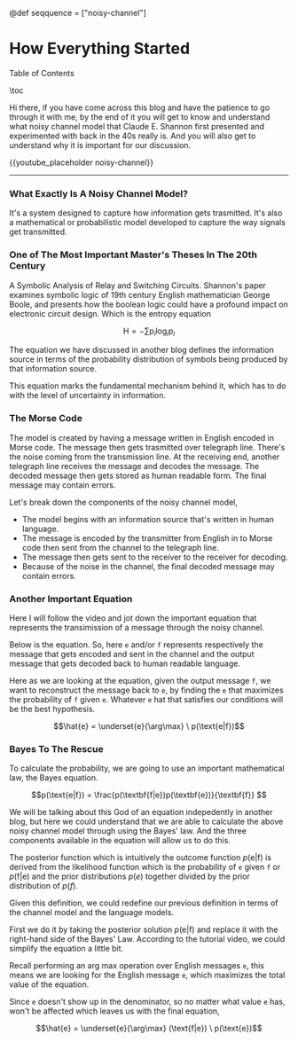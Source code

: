 
@def seqquence = ["noisy-channel"]


# How Everything Started


Table of Contents

\toc



Hi there, if you have come across this blog and have the patience to go through it with me, by the end of it you will get to know and understand what noisy channel model that Claude E. Shannon first presented and experimented with back in the 40s really is. And you will also get to understand why it is important for our discussion. 



{{youtube_placeholder noisy-channel}}

---

### What Exactly Is A Noisy Channel Model?

It's a system designed to capture how information gets trasmitted.  It's also a mathematical or probabilistic model developed to capture the way signals get transmitted. 

### One of The Most Important Master's Theses In The 20th Century

A Symbolic Analysis of Relay and Switching Circuits. Shannon's paper examines symbolic logic of 19th century English mathematician George Boole, and presents how the boolean logic could have a profound impact on electronic circuit design. Which is the entropy equation 

$$\text{H} = -\sum \text{p}_{i} \text{log}_{i}  \text{p}_{i}$$

The equation we have discussed in another blog defines the information source in terms of the probability distribution of symbols being produced by that information source. 

This equation marks the fundamental mechanism behind it, which has to do with the level of uncertainty in information. 

### The Morse Code

The model is created by having a message written in English encoded in Morse code. The message then gets trasmitted over telegraph line. There's the noise coming from the transmission line. At the receiving end, another telegraph line receives the message and decodes the message. The decoded message then gets stored as human readable form. The final message may contain errors. 

Let's break down the components of the noisy channel model,

- The model begins with an information source that's written in human language. 
- The message is encoded by the transmitter from English in to Morse code then sent from the channel to the telegraph line. 
- The message then gets sent to the receiver to the receiver for decoding. 
- Because of the noise in the channel, the final decoded message may contain errors.


### Another Important Equation

Here I will follow the video and jot down the important equation that represents the transimission of a message through the noisy channel. 

Below is the equation. So, here `e` and/or `f` represents respectively the message that gets encoded and sent in the channel and the output message that gets decoded back to human readable language. 

Here as we are looking at the equation, given the output message `f`, we want to reconstruct the message back to `e`, by finding the `e` that maximizes the probability of `f` given `e`. Whatever `e` hat that satisfies our conditions will be the best hypothesis. 

$$\hat{e} = \underset{e}{\arg\max} \ p(\text{e|f})$$

### Bayes To The Rescue
To calculate the probability, we are going to use an important mathematical law, the Bayes equation. 

$$p(\text{e|f}) = \frac{p(\textbf{f|e})p(\textbf{e})}{\textbf{f}} $$


We will be talking about this God of an equation indepedently in another blog, but here we could understand that we are able to calculate the above noisy channel model through using the Bayes' law. And the three components available in the equation will allow us to do this. 

The posterior function which is intuitively the outcome function $p(\text{e|f})$ is derived from the likelihood function which is the probability of `e` given `f` or $p(\text{f|e})$ and the prior distributions $p(e)$ together divided by the prior distribution of $p(f)$.

Given this definition, we could redefine our previous definition in terms of the channel model and the language models.

First we do it by taking the posterior solution $p(\text{e|f})$ and replace it with the right-hand side of the Bayes' Law. According to the tutorial video, we could simplify the equation a little bit. 


Recall performing an arg max operation over English messages `e`, this means we are looking for the English message `e`, which maximizes the total value of the equation. 

Since `e` doesn't show up in the denominator, so no matter what value `e` has, won't be affected which leaves us with the final equation,

$$\hat{e} = \underset{e}{\arg\max} (\text{f|e}) \ p(\text{e})$$




